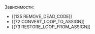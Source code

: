 
Зависимости:
- [[125 REMOVE_DEAD_CODE]]
- [[72 CONVERT_LOOP_TO_ASSIGN]]
- [[73 RESTORE_LOOP_FROM_ASSIGN]]












